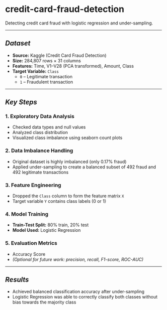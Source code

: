 # credit-card-fraud-detection

Detecting credit card fraud with logistic regression and under-sampling.


---

## ***Dataset***
- **Source:** Kaggle (Credit Card Fraud Detection)  
- **Size:** 284,807 rows × 31 columns  
- **Features:** Time, V1–V28 (PCA transformed), Amount, Class  
- **Target Variable:** `Class`  
  - `0` – Legitimate transaction  
  - `1` – Fraudulent transaction  

---

## ***Key Steps***

### **1. Exploratory Data Analysis**
- Checked data types and null values  
- Analyzed class distribution  
- Visualized class imbalance using seaborn count plots  

### **2. Data Imbalance Handling**
- Original dataset is highly imbalanced (only 0.17% fraud)  
- Applied under-sampling to create a balanced subset of 492 fraud and 492 legitimate transactions  

### **3. Feature Engineering**
- Dropped the `Class` column to form the feature matrix `X`  
- Target variable `Y` contains class labels (0 or 1)  

### **4. Model Training**
- **Train-Test Split:** 80% train, 20% test  
- **Model Used:** Logistic Regression  

### **5. Evaluation Metrics**
- Accuracy Score  
- *(Optional for future work: precision, recall, F1-score, ROC-AUC)*  

---

## ***Results***
- Achieved balanced classification accuracy after under-sampling  
- Logistic Regression was able to correctly classify both classes without bias towards the majority class  

